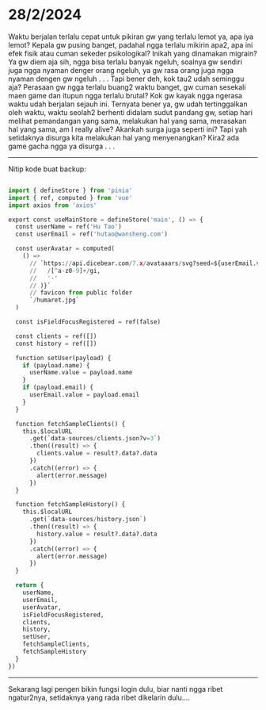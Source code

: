 # 28/2/2024

Waktu berjalan terlalu cepat untuk pikiran gw yang terlalu lemot ya, apa iya lemot? Kepala gw pusing banget, padahal ngga terlalu mikirin apa2, apa ini efek fisik atau cuman sekeder psikologikal? Inikah yang dinamakan migrain? Ya gw diem aja sih, ngga bisa terlalu banyak ngeluh, soalnya gw sendiri juga ngga nyaman denger orang ngeluh, ya gw rasa orang juga ngga nyaman dengen gw ngeluh . . .
Tapi bener deh, kok tau2 udah seminggu aja? Perasaan gw ngga terlalu buang2 waktu banget, gw cuman sesekali maen game dan itupun ngga terlalu brutal? Kok gw kayak ngga ngerasa waktu udah berjalan sejauh ini. Ternyata bener ya, gw udah tertinggalkan oleh waktu, waktu seolah2 berhenti didalam sudut pandang gw, setiap hari melihat pemandangan yang sama, melakukan hal yang sama, merasakan hal yang sama, am I really alive? Akankah surga juga seperti ini? Tapi yah setidaknya disurga kita melakukan hal yang menyenangkan? Kira2 ada game gacha ngga ya disurga . . .

--------

Nitip kode buat backup:
```python

import { defineStore } from 'pinia'
import { ref, computed } from 'vue'
import axios from 'axios'

export const useMainStore = defineStore('main', () => {
  const userName = ref('Hu Tao')
  const userEmail = ref('hutao@wansheng.com')

  const userAvatar = computed(
    () =>
      // `https://api.dicebear.com/7.x/avataaars/svg?seed=${userEmail.value.replace(
      //   /[^a-z0-9]+/gi,
      //   '-'
      // )}`
      // favicon from public folder
      `/humaret.jpg`
  )

  const isFieldFocusRegistered = ref(false)

  const clients = ref([])
  const history = ref([])

  function setUser(payload) {
    if (payload.name) {
      userName.value = payload.name
    }
    if (payload.email) {
      userEmail.value = payload.email
    }
  }

  function fetchSampleClients() {
    this.$localURL
      .get(`data-sources/clients.json?v=3`)
      .then((result) => {
        clients.value = result?.data?.data
      })
      .catch((error) => {
        alert(error.message)
      })
  }

  function fetchSampleHistory() {
    this.$localURL
      .get(`data-sources/history.json`)
      .then((result) => {
        history.value = result?.data?.data
      })
      .catch((error) => {
        alert(error.message)
      })
  }

  return {
    userName,
    userEmail,
    userAvatar,
    isFieldFocusRegistered,
    clients,
    history,
    setUser,
    fetchSampleClients,
    fetchSampleHistory
  }
})

```

-----------

Sekarang lagi pengen bikin fungsi login dulu, biar nanti ngga ribet ngatur2nya, setidaknya yang rada ribet dikelarin dulu....
